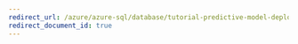 ```yaml
---
redirect_url: /azure/azure-sql/database/tutorial-predictive-model-deploy
redirect_document_id: true
---
```

